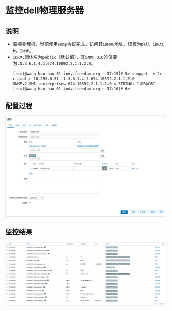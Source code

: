 # 监控dell物理服务器

## 说明
- 监控物理机，当前使用`snmp`协议完成，访问其`iDRAC`地址，模板为`Dell iDRAC by SNMP`。
- `iDRAC`团体名为`public`（默认值），其`SNMP OID`的值要为`.1.3.6.1.4.1.674.10892.2.1.1.2.0`。
  ```shell
  [root@wang-hao-hao-01.indv.freedom.org ~ 17:15]# 5> snmpget -v 2c -c public 10.255.0.51 .1.3.6.1.4.1.674.10892.2.1.1.2.0
  SNMPv2-SMI::enterprises.674.10892.2.1.1.2.0 = STRING: "iDRAC8"
  [root@wang-hao-hao-01.indv.freedom.org ~ 17:16]# 6> 
  ```

## 配置过程
![Dell-iDRAC-by-SNMP-1.png](images/Dell-iDRAC-by-SNMP-1.png)


## 监控结果
![Dell-iDRAC-by-SNMP-2.png](images/Dell-iDRAC-by-SNMP-2.png)